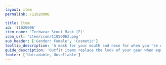 ```yaml
---
layout: item
permalink: /11020006

title: Item
id: '11020006'
item_name: 'Techwear Scout Mask (F)'
icon_url: 'item/icon/11050062.png'
sub_header: ['Gender: Female', 'Cosmetic']
tooltip_description: 'A mask for your mouth and nose for when you''re on a secret mission.'
guide_description: 'Outfit items replace the look of your gear when equipped.'
footer: ['Untradable, Unsellable']
---
```

